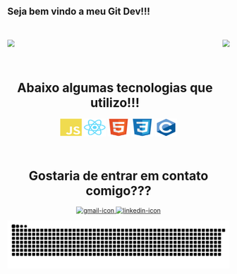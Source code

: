 ## Seja bem vindo a meu Git Dev!!!

<br>
<br>

<div >
  <img height="160em" src="https://github-readme-stats.vercel.app/api?username=Andersongsa&show_icons=true&theme=great-gatsby&include_all_commits=true&count_private=true"/>
  <img align="right" height="160em" src="https://github-readme-stats.vercel.app/api/top-langs/?username=Andersongsa&layout=compact&langs_count=16&theme=great-gatsby"/>
</div>
   
<br>

<div  align="center"> 
  <div style="display: inline_block"><br>
    <h1 align="center">Abaixo algumas tecnologias que utilizo!!!</h1>
    <img align="center" height="40" width="50" alt="js-icon"  src="https://raw.githubusercontent.com/devicons/devicon/master/icons/javascript/javascript-plain.svg">
    <img align="center" height="40" width="50" alt="react-icon" src="https://raw.githubusercontent.com/devicons/devicon/master/icons/react/react-original.svg">
    <img align="center" height="40" width="50" alt="html-icon" src="https://raw.githubusercontent.com/devicons/devicon/master/icons/html5/html5-original.svg">
    <img align="center" height="40" width="50" alt="css-icon" src="https://raw.githubusercontent.com/devicons/devicon/master/icons/css3/css3-original.svg">
    <img align="center" height="40" width="50" alt="c-icon" src="https://raw.githubusercontent.com/devicons/devicon/master/icons/c/c-original.svg">

   </div>
  
  <br>
  
  <div align="center">
  <div style="display: inline_block"><br>
   <h1 align="center">Gostaria de entrar em contato comigo???</h1>
  <a href = "mailto: anderson.dossantosgsa@gmail.com">
    <img height="40" width="50" alt="gmail-icon" src="https://user-images.githubusercontent.com/89702974/156852237-bb82dbb1-53de-408f-b4a9-baf4475960fd.svg" target="_blank">
  </a>
  <a href = "https://www.linkedin.com/in/andersongsa/">
    <img height="40" width="50" alt="linkedin-icon" src="https://user-images.githubusercontent.com/89702974/156852235-76929b36-4ff0-4fbf-969e-092c0cb07632.svg" target="_blank">
  </a>


![Snake animation](https://github.com/Andersongsa/Andersongsa/blob/output/github-contribution-grid-snake.svg)
